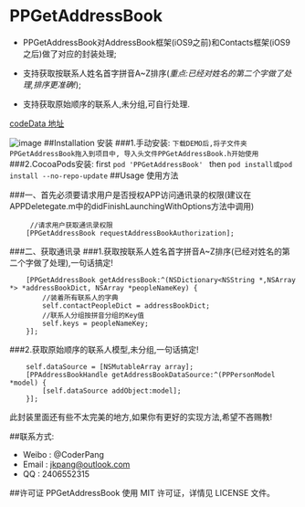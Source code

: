 # PPGetAddressBook
* PPGetAddressBook对AddressBook框架(iOS9之前)和Contacts框架(iOS9之后)做了对应的封装处理;

* 支持获取按联系人姓名首字拼音A~Z排序(*重点:已经对姓名的第二个字做了处理,排序更准确!*);
* 支持获取原始顺序的联系人,未分组,可自行处理.

[codeData 地址](http://www.codedata.cn/cdetail/Objective-C/Demo/1471619974294285)

![image](https://github.com/jkpang/PPGetAddressBook/blob/master/AddressBook.mov.gif)
##Installation 安装
###1.手动安装:
`下载DEMO后,将子文件夹PPGetAddressBook拖入到项目中, 导入头文件PPGetAddressBook.h开始使用`
###2.CocoaPods安装:
first
`pod 'PPGetAddressBook' `
then
`pod install或pod install --no-repo-update`
##Usage 使用方法

###一、首先必须要请求用户是否授权APP访问通讯录的权限(建议在APPDeletegate.m中的didFinishLaunchingWithOptions方法中调用)

```objc
     //请求用户获取通讯录权限
    [PPGetAddressBook requestAddressBookAuthorization];
```
###二、获取通讯录
###1.获取按联系人姓名首字拼音A~Z排序(已经对姓名的第二个字做了处理),一句话搞定!

```objc
    [PPGetAddressBook getAddressBook:^(NSDictionary<NSString *,NSArray *> *addressBookDict, NSArray *peopleNameKey) {
        //装着所有联系人的字典
        self.contactPeopleDict = addressBookDict;
        //联系人分组按拼音分组的Key值
        self.keys = peopleNameKey;
    }];
```
###2.获取原始顺序的联系人模型,未分组,一句话搞定!

```objc
    self.dataSource = [NSMutableArray array];
    [PPAddressBookHandle getAddressBookDataSource:^(PPPersonModel *model) {
        [self.dataSource addObject:model];
    }];
```

此封装里面还有些不太完美的地方,如果你有更好的实现方法,希望不吝赐教!

##联系方式:
* Weibo : @CoderPang
* Email : jkpang@outlook.com
* QQ : 2406552315

##许可证
PPGetAddressBook 使用 MIT 许可证，详情见 LICENSE 文件。




